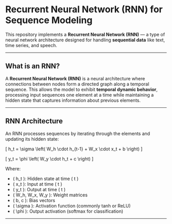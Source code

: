 # Recurrent Neural Network (RNN) for Sequence Modeling  

This repository implements a **Recurrent Neural Network (RNN)** — a type of neural network architecture designed for handling **sequential data** like text, time series, and speech.  

---

## What is an RNN?

A **Recurrent Neural Network (RNN)** is a neural architecture where connections between nodes form a directed graph along a temporal sequence. This allows the model to exhibit **temporal dynamic behavior**, processing input sequences one element at a time while maintaining a hidden state that captures information about previous elements.  

---

## RNN Architecture  

An RNN processes sequences by iterating through the elements and updating its hidden state:  

\[
h_t = \sigma \left( W_h \cdot h_{t-1} + W_x \cdot x_t + b \right)
\]

\[
y_t = \phi \left( W_y \cdot h_t + c \right)
\]

Where:
- \( h_t \): Hidden state at time \( t \)  
- \( x_t \): Input at time \( t \)  
- \( y_t \): Output at time \( t \)  
- \( W_h, W_x, W_y \): Weight matrices  
- \( b, c \): Bias vectors  
- \( \sigma \): Activation function (commonly tanh or ReLU)  
- \( \phi \): Output activation (softmax for classification)

---


